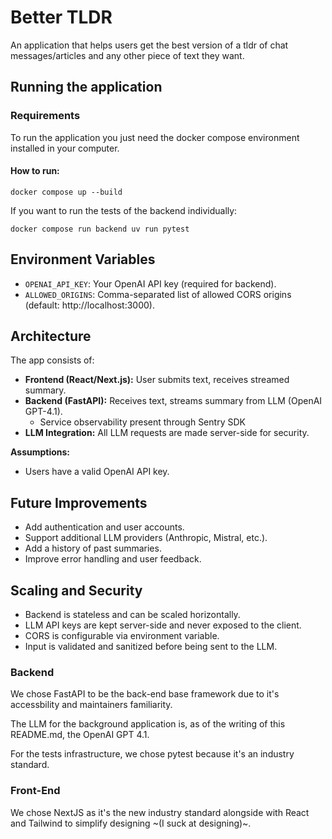 # Better TLDR

An application that helps users get the best version of a tldr of chat messages/articles and any other piece of text they want.

## Running the application

### Requirements

To run the application you just need the docker compose environment installed in your computer.

#### How to run:

```
docker compose up --build
```

If you want to run the tests of the backend individually:

```
docker compose run backend uv run pytest
```

## Environment Variables

- `OPENAI_API_KEY`: Your OpenAI API key (required for backend).
- `ALLOWED_ORIGINS`: Comma-separated list of allowed CORS origins (default: http://localhost:3000).

## Architecture

The app consists of:
- **Frontend (React/Next.js):** User submits text, receives streamed summary.
- **Backend (FastAPI):** Receives text, streams summary from LLM (OpenAI GPT-4.1).
    - Service observability present through Sentry SDK
- **LLM Integration:** All LLM requests are made server-side for security.

**Assumptions:**  
- Users have a valid OpenAI API key.

## Future Improvements

- Add authentication and user accounts.
- Support additional LLM providers (Anthropic, Mistral, etc.).
- Add a history of past summaries.
- Improve error handling and user feedback.

## Scaling and Security

- Backend is stateless and can be scaled horizontally.
- LLM API keys are kept server-side and never exposed to the client.
- CORS is configurable via environment variable.
- Input is validated and sanitized before being sent to the LLM.

### Backend

We chose FastAPI to be the back-end base framework due to it's accessbility and maintainers familiarity.

The LLM for the background application is, as of the writing of this README.md, the OpenAI GPT 4.1.

For the tests infrastructure, we chose pytest because it's an industry standard.


### Front-End

We chose NextJS as it's the new industry standard alongside with React and Tailwind to simplify designing ~(I suck at designing)~.

